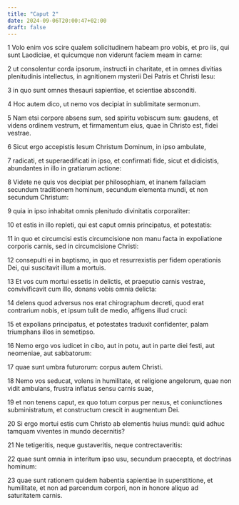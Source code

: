 ```yaml
---
title: "Caput 2"
date: 2024-09-06T20:00:47+02:00
draft: false
---
```



1 Volo enim vos scire qualem solicitudinem habeam pro vobis, et pro iis, qui sunt Laodiciae, et quicumque non viderunt faciem meam in carne:

2 ut consolentur corda ipsorum, instructi in charitate, et in omnes divitias plenitudinis intellectus, in agnitionem mysterii Dei Patris et Christi Iesu:

3 in quo sunt omnes thesauri sapientiae, et scientiae absconditi.

4 Hoc autem dico, ut nemo vos decipiat in sublimitate sermonum.

5 Nam etsi corpore absens sum, sed spiritu vobiscum sum: gaudens, et videns ordinem vestrum, et firmamentum eius, quae in Christo est, fidei vestrae.

6 Sicut ergo accepistis Iesum Christum Dominum, in ipso ambulate,

7 radicati, et superaedificati in ipso, et confirmati fide, sicut et didicistis, abundantes in illo in gratiarum actione:

8 Videte ne quis vos decipiat per philosophiam, et inanem fallaciam secundum traditionem hominum, secundum elementa mundi, et non secundum Christum:

9 quia in ipso inhabitat omnis plenitudo divinitatis corporaliter:

10 et estis in illo repleti, qui est caput omnis principatus, et potestatis:

11 in quo et circumcisi estis circumcisione non manu facta in expoliatione corporis carnis, sed in circumcisione Christi:

12 consepulti ei in baptismo, in quo et resurrexistis per fidem operationis Dei, qui suscitavit illum a mortuis.

13 Et vos cum mortui essetis in delictis, et praeputio carnis vestrae, convivificavit cum illo, donans vobis omnia delicta:

14 delens quod adversus nos erat chirographum decreti, quod erat contrarium nobis, et ipsum tulit de medio, affigens illud cruci:

15 et expolians principatus, et potestates traduxit confidenter, palam triumphans illos in semetipso.

16 Nemo ergo vos iudicet in cibo, aut in potu, aut in parte diei festi, aut neomeniae, aut sabbatorum:

17 quae sunt umbra futurorum: corpus autem Christi.

18 Nemo vos seducat, volens in humilitate, et religione angelorum, quae non vidit ambulans, frustra inflatus sensu carnis suae,

19 et non tenens caput, ex quo totum corpus per nexus, et coniunctiones subministratum, et constructum crescit in augmentum Dei.

20 Si ergo mortui estis cum Christo ab elementis huius mundi: quid adhuc tamquam viventes in mundo decernitis?

21 Ne tetigeritis, neque gustaveritis, neque contrectaveritis:

22 quae sunt omnia in interitum ipso usu, secundum praecepta, et doctrinas hominum:

23 quae sunt rationem quidem habentia sapientiae in superstitione, et humilitate, et non ad parcendum corpori, non in honore aliquo ad saturitatem carnis.


